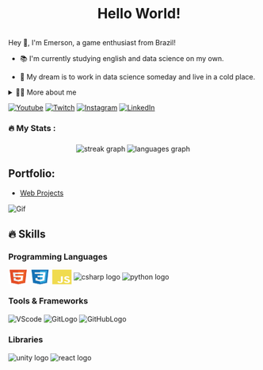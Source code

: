 <!--título-->
<div id="user-content-toc">
  <ul align="center">
    <summary><h1 style="display: inline-block">Hello World!</h1></summary>
</div>

<!-- Presentation -->
<p>
  Hey 👋, I'm Emerson, a game enthusiast from Brazil!

- 📚 I'm currently studying english and data science on my own.

- 🎯 My dream is to work in data science someday and live in a cold place.

</p>

<!-- Dropdown -->
<details>
  <summary>👨‍💻 More about me</summary>

  - 💬 I am 23 years old, living in Brazil, and I have an immense curiosity about technology, science, psychology and philosophy.

  - ⚡ I love chillin' with movies and series, and diving into cool story games in my free time
</details>

<!-- Links -->
[![Youtube](https://img.shields.io/badge/YouTube-FF0000?style=for-the-badge&logo=youtube&logoColor=white)](https://www.youtube.com/channel/UCwOtuGzp0v0ArKf-jmpFBYw)
[![Twitch](https://img.shields.io/badge/Twitch-%239146FF.svg?style=for-the-badge&logo=Twitch&logoColor=white)](https://www.twitch.tv/xplebes)
[![Instagram](https://img.shields.io/badge/Instagram-E4405F?style=for-the-badge&logo=instagram&logoColor=white)](https://www.instagram.com/emersonmrd/)
[![LinkedIn](https://img.shields.io/badge/LinkedIn-0077B5?style=for-the-badge&logo=linkedin&logoColor=white)](https://www.linkedin.com/in/emerson-martins-951321184/)

<!-- GithubStats -->
<h3 align="left">🔥   My Stats :</h3>

###

<div align="center">
  <img src="https://streak-stats.demolab.com?user=emersonmrd&locale=en&mode=daily&theme=dark&hide_border=false&border_radius=5&order=3" height="150" alt="streak graph"  />
  <img src="https://github-readme-stats.vercel.app/api/top-langs/?username=emersonmrd&layout=compact&langs_count=16&theme=dark" height="150" width="400" alt="languages graph"/>
</div>

###

<!-- Portfolio -->
## Portfolio:
- [Web Projects](https://emersonmrd.github.io/)

 <!-- GIF -->
<p align="left">
  <img align="center" src="https://github.com/emersonmrd/emersonmrd/assets/138334126/fdd9071d-e5c7-4ba7-911d-741544b4856e" alt="Gif">
</p>
  
## 🔥 Skills
<!-- Skills: Programming Languages -->
  <div style="flex-basis: 48%;">
    <h3>Programming Languages</h3>
    <img align="center" alt="HTML" height="30" width="40" src="https://raw.githubusercontent.com/devicons/devicon/master/icons/html5/html5-original.svg">
    <img align="center" alt="CSS" height="30" width="40" src="https://raw.githubusercontent.com/devicons/devicon/master/icons/css3/css3-original.svg">
    <img align="center" alt="Js" height="30" width="40" src="https://raw.githubusercontent.com/devicons/devicon/master/icons/javascript/javascript-plain.svg">
    <img align="center"  alt="csharp logo" height="30" width="40" src="https://cdn.jsdelivr.net/gh/devicons/devicon/icons/csharp/csharp-original.svg"/>
    <img align="center"  alt="python logo" height="30" width="40" src="https://cdn.jsdelivr.net/gh/devicons/devicon/icons/python/python-original.svg"/>
  </div>
  
  <!-- Skills: Tools & Frameworks -->
  <div style="flex-basis: 48%;">
    <h3>Tools & Frameworks</h3>
    <img align="center" alt="VScode" height="30" width="40" src="https://cdn.jsdelivr.net/gh/devicons/devicon/icons/vscode/vscode-original.svg">
    <img align="center" alt="GitLogo" height="30" width="40" src="https://cdn.jsdelivr.net/gh/devicons/devicon/icons/git/git-original.svg">
    <img align="center" alt="GitHubLogo" height="30" width="40" src="https://cdn.jsdelivr.net/gh/devicons/devicon/icons/github/github-original.svg">
    
  </div>

   <!-- Skills: Libraries -->
  <div style="flex-basis: 48%;">
    <h3>Libraries</h3>
    <img align="center" alt="unity logo" height="40" width="40" src="https://cdn.jsdelivr.net/gh/devicons/devicon/icons/unity/unity-original.svg" />
    <img align="center" alt="react logo" height="40" width="40" src="https://cdn.jsdelivr.net/gh/devicons/devicon/icons/react/react-original.svg" />
  </div>

